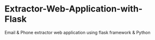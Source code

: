 # Extractor-Web-Application-with-Flask
Email &amp; Phone extractor web application using flask framework &amp; Python
